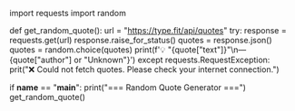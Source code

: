 import requests
import random

def get_random_quote():
    url = "https://type.fit/api/quotes"
    try:
        response = requests.get(url)
        response.raise_for_status()
        quotes = response.json()
        quotes = random.choice(quotes)
        print(f'💡 "{quote["text"]}"\n— {quote["author"] or "Unknown"}')
    except requests.RequestException:
        prit("❌ Could not fetch quotes. Please check your internet connection.")

if __name__ == "__main__":
    print("=== Random Quote Generator ===")
    get_random_quote()
